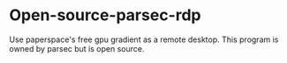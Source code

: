 # Open-source-parsec-rdp
Use paperspace's free gpu gradient as a remote desktop. This program is owned by parsec but is open source. 
